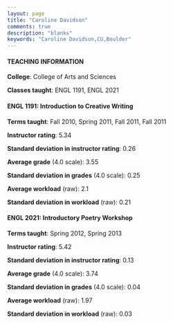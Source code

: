 ```yaml
---
layout: page
title: "Caroline Davidson" 
comments: true
description: "blanks"
keywords: "Caroline Davidson,CU,Boulder"
---
```

<head>
<script src="https://ajax.googleapis.com/ajax/libs/jquery/2.1.3/jquery.min.js"></script>
<script src="https://dl.dropboxusercontent.com/s/pc42nxpaw1ea4o9/highcharts.js?dl=0"></script>
<!-- <script src="../assets/js/highcharts.js"></script> -->
<style type="text/css">@font-face {
	font-family: "Bebas Neue";
	src: url(https://www.filehosting.org/file/details/544349/BebasNeue Regular.otf) format("opentype");
	}
	h1.Bebas { 
		font-family: "Bebas Neue", Verdana, Tahoma;
	}
</style>
</head>
	   
#### TEACHING INFORMATION

**College**: College of Arts and Sciences

**Classes taught**: ENGL 1191, ENGL 2021

#### ENGL 1191: Introduction to Creative Writing

**Terms taught**: Fall 2010, Spring 2011, Fall 2011, Fall 2011

**Instructor rating**: 5.34

**Standard deviation in instructor rating**: 0.26

**Average grade** (4.0 scale): 3.55

**Standard deviation in grades** (4.0 scale): 0.25

**Average workload** (raw): 2.1

**Standard deviation in workload** (raw): 0.21

#### ENGL 2021: Introductory Poetry Workshop

**Terms taught**: Spring 2012, Spring 2013

**Instructor rating**: 5.42

**Standard deviation in instructor rating**: 0.13

**Average grade** (4.0 scale): 3.74

**Standard deviation in grades** (4.0 scale): 0.04

**Average workload** (raw): 1.97

**Standard deviation in workload** (raw): 0.03


